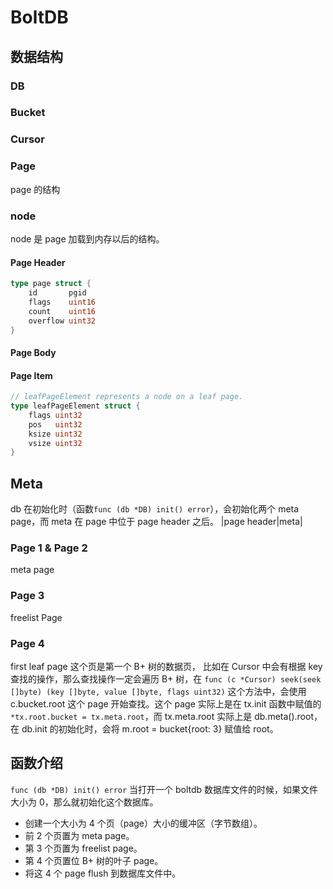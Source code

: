 # BoltDB

## 数据结构

### DB

### Bucket

### Cursor

### Page
page 的结构

### node
node 是 page 加载到内存以后的结构。

#### Page Header

```go
type page struct {
  	id       pgid
	flags    uint16
	count    uint16
	overflow uint32
}
```


#### Page Body

#### Page Item

```go
// leafPageElement represents a node on a leaf page.
type leafPageElement struct {
	flags uint32
	pos   uint32
	ksize uint32
	vsize uint32
}
```

## Meta

db 在初始化时（函数`func (db *DB) init() error`），会初始化两个 meta page，而 meta 在 page 中位于 page header 之后。
|page header|meta|

### Page 1 & Page 2
meta page

### Page 3
freelist Page

### Page 4
first leaf page
这个页是第一个 B+ 树的数据页，
比如在 Cursor 中会有根据 key 查找的操作，那么查找操作一定会遍历 B+ 树，在 `func (c *Cursor) seek(seek []byte) (key []byte, value []byte, flags uint32)` 这个方法中，会使用 c.bucket.root 这个 page 开始查找。这个 page 实际上是在 tx.init 函数中赋值的 `*tx.root.bucket = tx.meta.root`，而 tx.meta.root 实际上是 db.meta().root，在 db.init 的初始化时，会将 m.root = bucket{root: 3} 赋值给 root。


## 函数介绍
`func (db *DB) init() error`
当打开一个 boltdb 数据库文件的时候，如果文件大小为 0，那么就初始化这个数据库。
* 创建一个大小为 4 个页（page）大小的缓冲区（字节数组）。
* 前 2 个页置为 meta page。
* 第 3 个页置为 freelist page。
* 第 4 个页置位 B+ 树的叶子 page。
* 将这 4 个 page flush 到数据库文件中。

